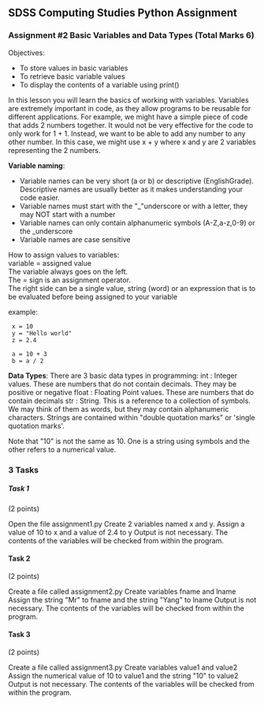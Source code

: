 ## SDSS Computing Studies Python Assignment
### Assignment #2 Basic Variables and Data Types (Total Marks 6)

Objectives:
* To store values in basic variables
* To retrieve basic variable values
* To display the contents of a variable using print()

In this lesson you will learn the basics of working with variables. Variables are extremely important in code, as they allow programs to be reusable for different applications.  For example, we might have a simple piece of code that adds 2 numbers together.  It would not be very effective for the code to only work for 1 + 1.  Instead, we want to be able to add any number to any other number.  In this case, we might use x + y where x and y are 2 variables representing the 2 numbers.

**Variable naming**:
* Variable names can be very short (a or b) or descriptive (EnglishGrade). Descriptive names are usually better as it makes understanding your code easier.
* Variable names must start with the "\_"underscore or with a letter, they may NOT start with a number
* Variable names can only contain alphanumeric symbols (A-Z,a-z,0-9) or the \_underscore
* Variable names are case sensitive

How to assign values to variables:\
  variable = assigned value\
    The variable always goes on the left.\
    The = sign is an assignment operator.\
    The right side can be a single value, string (word) or an expression that is to be evaluated before being assigned to your variable
  
  example:
 ``` 
  x = 10
  y = "Hello world"
  z = 2.4
  
  a = 10 + 3
  b = a / 2
```

**Data Types**:
There are 3 basic data types in programming:
int   : Integer values.  These are numbers that do not contain decimals. They may be positive or negative
float : Floating Point values. These are numbers that do contain decimals
str   : String.  This is a reference to a collection of symbols.  We may think of them as words, but they may contain alphanumeric characters.  Strings are contained within "double quotation marks" or 'single quotation marks'.

Note that "10" is not the same as 10.  One is a string using symbols and the other refers to a numerical value.

### 3 Tasks

##### Task 1
(2 points) 

Open the file assignment1.py
Create 2 variables named x and y.  Assign a value of 10 to x and a value of 2.4 to y
Output is not necessary.  The contents of the variables will be checked from within the program.

#### Task 2
(2 points)

Create a file called assignment2.py
Create variables fname and lname
Assign the string "Mr" to fname and the string "Yang" to lname
Output is not necessary.  The contents of the variables will be checked from within the program.

#### Task 3
(2 points)

Create a file called assignment3.py
Create variables value1 and value2
Assign the numerical value of 10 to value1 and the string "10" to value2
Output is not necessary.  The contents of the variables will be checked from within the program.
